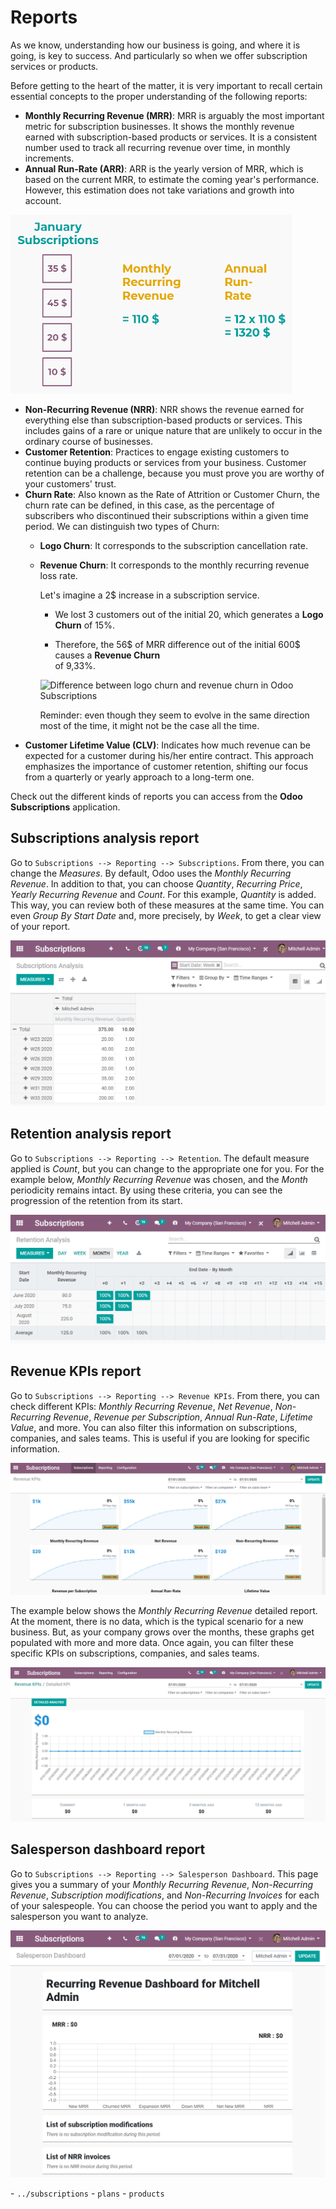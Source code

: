 # Reports

As we know, understanding how our business is going, and where it is
going, is key to success. And particularly so when we offer subscription
services or products.

Before getting to the heart of the matter, it is very important to
recall certain essential concepts to the proper understanding of the
following reports:

- **Monthly Recurring Revenue (MRR)**: MRR is arguably the most
  important metric for subscription businesses. It shows the monthly
  revenue earned with subscription-based products or services. It is a
  consistent number used to track all recurring revenue over time, in
  monthly increments.
- **Annual Run-Rate (ARR)**: ARR is the yearly version of MRR, which is
  based on the current MRR, to estimate the coming year's performance.
  However, this estimation does not take variations and growth into
  account.

<img src="reports/difference-between-MRR-and-ARR.png"
class="align-center"
alt="Difference between MRR and ARR in Odoo Subscriptions" />

- **Non-Recurring Revenue (NRR)**: NRR shows the revenue earned for
  everything else than subscription-based products or services. This
  includes gains of a rare or unique nature that are unlikely to occur
  in the ordinary course of businesses.
- **Customer Retention**: Practices to engage existing customers to
  continue buying products or services from your business. Customer
  retention can be a challenge, because you must prove you are worthy of
  your customers' trust.
- **Churn Rate**: Also known as the Rate of Attrition or Customer Churn,
  the churn rate can be defined, in this case, as the percentage of
  subscribers who discontinued their subscriptions within a given time
  period. We can distinguish two types of Churn:
  - **Logo Churn**: It corresponds to the subscription cancellation
    rate.

  - **Revenue Churn**: It corresponds to the monthly recurring revenue
    loss rate.

    <div class="example">

    Let's imagine a 2\$ increase in a subscription service.

    - We lost 3 customers out of the initial 20, which generates a
      **Logo Churn** of 15%.

    - Therefore, the 56\$ of MRR difference out of the initial 600\$
      causes a **Revenue Churn**  
      of 9,33%.

    <img src="reports/difference-between-logo-churn-and-revenue-churn.png"
    class="align-center"
    alt="Difference between logo churn and revenue churn in Odoo Subscriptions" />

    Reminder: even though they seem to evolve in the same direction most
    of the time, it might not be the case all the time.

    </div>
- **Customer Lifetime Value (CLV)**: Indicates how much revenue can be
  expected for a customer during his/her entire contract. This approach
  emphasizes the importance of customer retention, shifting our focus
  from a quarterly or yearly approach to a long-term one.

Check out the different kinds of reports you can access from the **Odoo
Subscriptions** application.

## Subscriptions analysis report

Go to `Subscriptions --> Reporting --> Subscriptions`. From there, you
can change the *Measures*. By default, Odoo uses the *Monthly Recurring
Revenue*. In addition to that, you can choose *Quantity*, *Recurring
Price*, *Yearly Recurring Revenue* and *Count*. For this example,
*Quantity* is added. This way, you can review both of these measures at
the same time. You can even *Group By Start Date* and, more precisely,
by *Week*, to get a clear view of your report.

<img src="reports/subscriptions-analysis-report.png"
class="align-center"
alt="Subscriptions analysis report in Odoo Subscriptions" />

## Retention analysis report

Go to `Subscriptions --> Reporting --> Retention`. The default measure
applied is *Count*, but you can change to the appropriate one for you.
For the example below, *Monthly Recurring Revenue* was chosen, and the
*Month* periodicity remains intact. By using these criteria, you can see
the progression of the retention from its start.

<img src="reports/retention-analysis-report.png" class="align-center"
alt="Retention analysis report in Odoo Subscriptions" />

## Revenue KPIs report

Go to `Subscriptions --> Reporting --> Revenue KPIs`. From there, you
can check different KPIs: *Monthly Recurring Revenue*, *Net Revenue*,
*Non-Recurring Revenue*, *Revenue per Subscription*, *Annual Run-Rate*,
*Lifetime Value*, and more. You can also filter this information on
subscriptions, companies, and sales teams. This is useful if you are
looking for specific information.

<img src="reports/revenue-KPIs-report.png" class="align-center"
alt="Revenue KPIs report in Odoo Subscriptions" />

The example below shows the *Monthly Recurring Revenue* detailed report.
At the moment, there is no data, which is the typical scenario for a new
business. But, as your company grows over the months, these graphs get
populated with more and more data. Once again, you can filter these
specific KPIs on subscriptions, companies, and sales teams.

<img src="reports/detailed-MRR-report.png" class="align-center"
alt="Detailed MRR report in Odoo Subscriptions" />

## Salesperson dashboard report

Go to `Subscriptions --> Reporting --> Salesperson Dashboard`. This page
gives you a summary of your *Monthly Recurring Revenue*, *Non-Recurring
Revenue*, *Subscription modifications*, and *Non-Recurring Invoices* for
each of your salespeople. You can choose the period you want to apply
and the salesperson you want to analyze.

<img src="reports/salesperson-dashboard-report.png" class="align-center"
alt="Salesperson dashboard report in Odoo Subscriptions" />

<div class="seealso">

\- `../subscriptions` - `plans` - `products`

</div>
